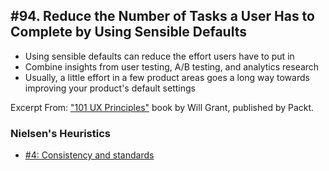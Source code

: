 ## #94. Reduce the Number of Tasks a User Has to Complete by Using Sensible Defaults
-  Using sensible defaults can reduce the effort users have to put in
-  Combine insights from user testing, A/B testing, and analytics research
-  Usually, a little effort in a few product areas goes a long way towards improving your product's default settings

Excerpt From: ["101 UX Principles"](https://www.packtpub.com/web-development/101-ux-principles) book by Will Grant, published by Packt.

### Nielsen's Heuristics
- [#4: Consistency and standards](https://github.com/fullcircle23/fullcircle23.github.io/blob/master/2020/ui-ux/ui-ux-principles-and-best-practices.md#4-consistency-and-standards)
